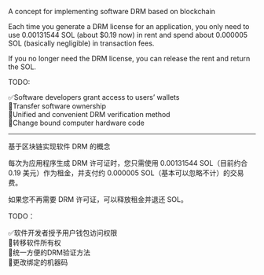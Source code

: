 A concept for implementing software DRM based on blockchain

Each time you generate a DRM license for an application, you only need to use 0.00131544 SOL (about $0.19 now) in rent and spend about 0.000005 SOL (basically negligible) in transaction fees.

If you no longer need the DRM license, you can release the rent and return the SOL.

TODO:

✅Software developers grant access to users’ wallets  
🚧Transfer software ownership  
🚧Unified and convenient DRM verification method  
🚧Change bound computer hardware code

---

基于区块链实现软件 DRM 的概念

每次为应用程序生成 DRM 许可证时，您只需使用 0.00131544 SOL（目前约合 0.19 美元）作为租金，并支付约 0.000005 SOL（基本可以忽略不计）的交易费。

如果您不再需要 DRM 许可证，可以释放租金并退还 SOL。

TODO：

✅软件开发者授予用户钱包访问权限  
🚧转移软件所有权  
🚧统一方便的DRM验证方法  
🚧更改绑定的机器码
